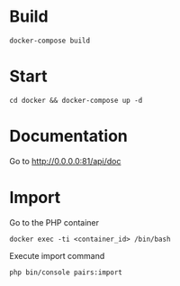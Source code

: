 # Build

```
docker-compose build
```

# Start

```
cd docker && docker-compose up -d
```

# Documentation

Go to http://0.0.0.0:81/api/doc

# Import

Go to the PHP container

```
docker exec -ti <container_id> /bin/bash
```

Execute import command

```
php bin/console pairs:import
```
